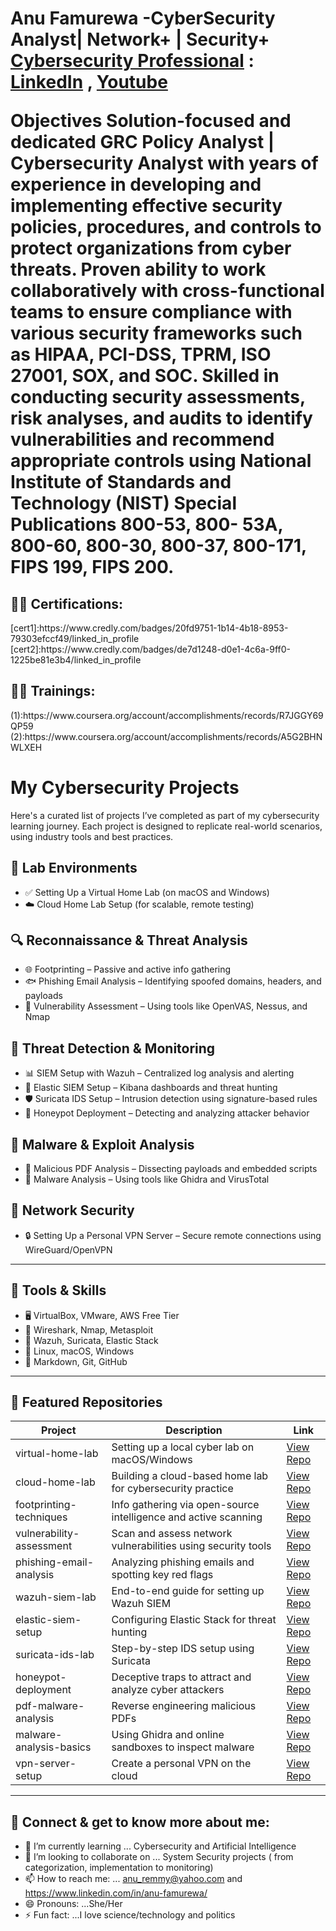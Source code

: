 <h1>Anu Famurewa -CyberSecurity Analyst| Network+ | Security+ 
<br/><a href="https://github.com/">Cybersecurity Professional</a> : <a href="https://www.linkedin.com/in/anu-famurewa/">LinkedIn</a> , <a href="https://www.youtube.com/@Cybertalkk/">Youtube</a>

Objectives
Solution-focused and dedicated GRC Policy Analyst | Cybersecurity Analyst with years of experience in developing and implementing effective security policies, procedures, and controls to protect organizations from cyber threats. Proven ability to work collaboratively with cross-functional teams to ensure compliance with various security frameworks such as HIPAA, PCI-DSS, TPRM, ISO 27001, SOX, and SOC. Skilled in conducting security assessments, risk analyses, and audits to identify vulnerabilities and recommend appropriate controls using National Institute of Standards and Technology (NIST) Special Publications 800-53, 800- 53A, 800-60, 800-30, 800-37, 800-171, FIPS 199, FIPS 200.

<h2>👨‍💻 Certifications:</h2> 
[cert1]:https://www.credly.com/badges/20fd9751-1b14-4b18-8953-79303efccf49/linked_in_profile 
[cert2]:https://www.credly.com/badges/de7d1248-d0e1-4c6a-9ff0-1225be81e3b4/linked_in_profile 

<h2>👨‍💻 Trainings:</h2> 
(1):https://www.coursera.org/account/accomplishments/records/R7JGGY69QP59
(2):https://www.coursera.org/account/accomplishments/records/A5G2BHNWLXEH 


<h1> My Cybersecurity Projects </h2>
Here's a curated list of projects I’ve completed as part of my cybersecurity learning journey. 
Each project is designed to replicate real-world scenarios, using industry tools and best practices.

<h2>🧪 Lab Environments </h2>
  
- ✅ Setting Up a Virtual Home Lab (on macOS and Windows)
- ☁️ Cloud Home Lab Setup (for scalable, remote testing)

<h2> 🔍 Reconnaissance & Threat Analysis </h2>
  
- 🌐 Footprinting – Passive and active info gathering
- 🐟 Phishing Email Analysis – Identifying spoofed domains, headers, and payloads
- 🧫 Vulnerability Assessment – Using tools like OpenVAS, Nessus, and Nmap

<h2> 🚨 Threat Detection & Monitoring </h2>

- 📊 SIEM Setup with Wazuh – Centralized log analysis and alerting
- 🔎 Elastic SIEM Setup – Kibana dashboards and threat hunting
- 🛡️ Suricata IDS Setup – Intrusion detection using signature-based rules
- 🧲 Honeypot Deployment – Detecting and analyzing attacker behavior


<h2> 🔬 Malware & Exploit Analysis </h2>

- 🧾 Malicious PDF Analysis – Dissecting payloads and embedded scripts
- 🧟 Malware Analysis – Using tools like Ghidra and VirusTotal



<h2> 🔐 Network Security </h2>

- 🔒 Setting Up a Personal VPN Server – Secure remote connections using WireGuard/OpenVPN

---

<h2> 🧰 Tools & Skills </h2>

- 🖥️ VirtualBox, VMware, AWS Free Tier
- 🧪 Wireshark, Nmap, Metasploit
- 🔐 Wazuh, Suricata, Elastic Stack
- 🐧 Linux, macOS, Windows
- 📄 Markdown, Git, GitHub

---

<h2> 📁 Featured Repositories </h2>

| Project | Description | Link |
|--------|-------------|------|
| virtual-home-lab | Setting up a local cyber lab on macOS/Windows | [View Repo](#) |
| cloud-home-lab | Building a cloud-based home lab for cybersecurity practice | [View Repo](#) |
| footprinting-techniques | Info gathering via open-source intelligence and active scanning | [View Repo](#) |
| vulnerability-assessment | Scan and assess network vulnerabilities using security tools | [View Repo](#) |
| phishing-email-analysis | Analyzing phishing emails and spotting key red flags | [View Repo](#) |
| wazuh-siem-lab | End-to-end guide for setting up Wazuh SIEM | [View Repo](#) |
| elastic-siem-setup | Configuring Elastic Stack for threat hunting | [View Repo](#) |
| suricata-ids-lab | Step-by-step IDS setup using Suricata | [View Repo](#) |
| honeypot-deployment | Deceptive traps to attract and analyze cyber attackers | [View Repo](#) |
| pdf-malware-analysis | Reverse engineering malicious PDFs | [View Repo](#) |
| malware-analysis-basics | Using Ghidra and online sandboxes to inspect malware | [View Repo](#) |
| vpn-server-setup | Create a personal VPN on the cloud | [View Repo](#) |

---



<h2> 🤳 Connect & get to know more about me:</h2>

- 🌱 I’m currently learning ...  Cybersecurity and Artificial Intelligence
- 👯 I’m looking to collaborate on ... System Security projects ( from categorization, implementation to monitoring)
- 📫 How to reach me: ... anu_remmy@yahoo.com and https://www.linkedin.com/in/anu-famurewa/
- 😄 Pronouns: ...She/Her
- ⚡ Fun fact: ...I love science/technology and politics

